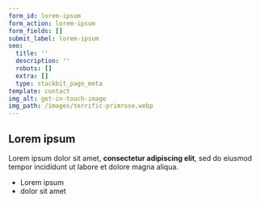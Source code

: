 ```yaml
---
form_id: lorem-ipsum
form_action: lorem-ipsum
form_fields: []
submit_label: lorem-ipsum
seo:
  title: ''
  description: ''
  robots: []
  extra: []
  type: stackbit_page_meta
template: contact
img_alt: get-in-touch-image
img_path: /images/terrific-primrose.webp
---
```

## Lorem ipsum

Lorem ipsum dolor sit amet, **consectetur adipiscing elit**, sed do eiusmod tempor incididunt ut labore et dolore magna aliqua.

- Lorem ipsum
- dolor sit amet